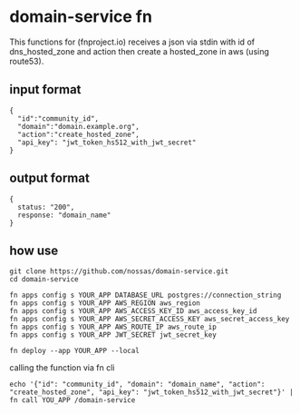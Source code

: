 # domain-service fn

This functions for (fnproject.io) receives a json via stdin with id of dns_hosted_zone and action then create a hosted_zone in aws (using route53).

## input format
```
{
  "id":"community_id",
  "domain":"domain.example.org",
  "action":"create_hosted_zone",
  "api_key": "jwt_token_hs512_with_jwt_secret"
}
```


## output format
```
{
  status: "200",
  response: "domain_name"
}
```


## how use

```
git clone https://github.com/nossas/domain-service.git
cd domain-service

fn apps config s YOUR_APP DATABASE_URL postgres://connection_string
fn apps config s YOUR_APP AWS_REGION aws_region
fn apps config s YOUR_APP AWS_ACCESS_KEY_ID aws_access_key_id
fn apps config s YOUR_APP AWS_SECRET_ACCESS_KEY aws_secret_access_key
fn apps config s YOUR_APP AWS_ROUTE_IP aws_route_ip
fn apps config s YOUR_APP JWT_SECRET jwt_secret_key

fn deploy --app YOUR_APP --local
```

calling the function via fn cli
```
echo '{"id": "community_id", "domain": "domain_name", "action": "create_hosted_zone", "api_key": "jwt_token_hs512_with_jwt_secret"}' | fn call YOU_APP /domain-service
```


